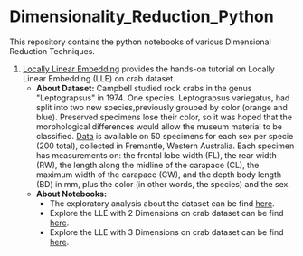 # Dimensionality_Reduction_Python

This repository contains the python notebooks of various Dimensional Reduction Techniques.

1. <a href='https://github.com/NancyGirdhar/Dimensionality_Reduction_Python/tree/main/Locally_Linear_Embedding'>Locally Linear Embedding</a> provides the hands-on tutorial on Locally Linear Embedding (LLE) on crab dataset.
    * **About Dataset:** Campbell studied rock crabs in the genus "Leptograpsus" in 1974. One species, Leptograpsus variegatus, had split into two new species,previously grouped by color (orange and blue). Preserved specimens lose their color, so it was hoped that the morphological differences would allow the museum material to be classified. <a href='https://github.com/NancyGirdhar/Dimensionality_Reduction_Python/blob/main/Locally_Linear_Embedding/crabs.csv'>Data</a> is available on 50 specimens for each sex per specie (200 total), collected in Fremantle, Western Australia. Each specimen has measurements on: the frontal lobe width (FL), the rear width (RW), the length along the midline of the carapace (CL), the maximum width of the carapace (CW), and the depth body length (BD) in mm, plus the color (in other words, the species) and the sex. 
   * **About Notebooks:**
      * The exploratory analysis about the dataset can be find <a href='https://github.com/NancyGirdhar/Dimensionality_Reduction_Python/blob/main/Locally_Linear_Embedding/01.Introduction_to_the_Dataset.ipynb'>here</a>.
      * Explore the LLE with 2 Dimensions on crab dataset can be find <a href='https://github.com/NancyGirdhar/Dimensionality_Reduction_Python/blob/main/Locally_Linear_Embedding/02.Using_Locally_Linear_Embedding_with_2_Dimension.ipynb'>here</a>.
      * Explore the LLE with 3 Dimensions on crab dataset can be find <a href='https://github.com/NancyGirdhar/Dimensionality_Reduction_Python/blob/main/Locally_Linear_Embedding/03_Using_Locally_Linear_Embedding_with_3_Dimension.ipynb'>here</a>.
